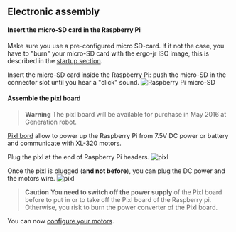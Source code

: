 ## Electronic assembly

#### Insert the micro-SD card in the Raspberry Pi
Make sure you use a pre-configured micro SD-card. If it not the case, you have to "burn" your micro-SD card with the ergo-jr ISO image, this is described in the [startup section](../../installation/burn-an-image-file.md).

Insert the micro-SD card inside the Raspberry Pi: push the micro-SD in the connector slot until you hear a "click" sound.
![Raspberry Pi micro-SD](img/electronic/rpi-sd.jpg)

#### Assemble the pixl board
> **Warning** The pixl board will be available for purchase in May 2016 at Generation robot.

[Pixl bord](https://github.com/poppy-project/pixl) allow to power up the Raspberry Pi from 7.5V DC power or battery and communicate with XL-320 motors.

Plug the pixl at the end of Raspberry Pi headers.
![pixl](img/electronic/pixl-step_1-2.jpg)

Once the pixl is plugged (**and not before**), you can plug the DC power and the motors wire.
![pixl](img/electronic/pixl-step_3-4-5.jpg)

> **Caution**  **You need to switch off the power supply** of the Pixl board before to put in or to take off the Pixl board of the Raspberry pi. Otherwise, you risk to burn the power converter of the Pixl board.

You can now [configure your motors](motor-configuration.md).
